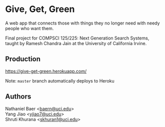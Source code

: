 # Give, Get, Green
A web app that connects those with things they no longer need with needy people who want them.

Final project for COMPSCI 125/225: Next Generation Search Systems, taught by Ramesh Chandra Jain at the University of California Irvine.

## Production
https://give-get-green.herokuapp.com/

Note: `master` branch automatically deploys to Heroku

## Authors
Nathaniel Baer <<baern@uci.edu>>  
Yang Jiao <<yjiao7@uci.edu>>  
Shruti Khurana <<skhuran1@uci.edu>>  
